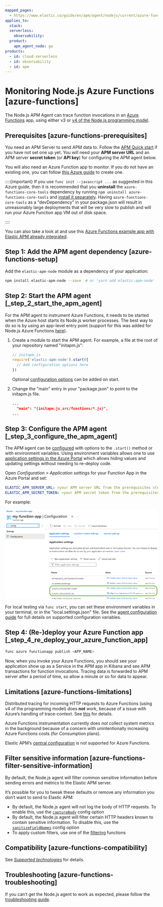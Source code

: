 ```yaml
---
mapped_pages:
  - https://www.elastic.co/guide/en/apm/agent/nodejs/current/azure-functions.html
applies_to:
  stack:
  serverless:
    observability:
  product:
    apm_agent_node: ga
products:
  - id: cloud-serverless
  - id: observability
  - id: apm
---
```


# Monitoring Node.js Azure Functions [azure-functions]

The Node.js APM Agent can trace function invocations in an [Azure Functions](https://learn.microsoft.com/en-us/azure/azure-functions/) app, using either v3 or [v4 of the Node.js programming model](https://learn.microsoft.com/en-us/azure/azure-functions/functions-node-upgrade-v4).


## Prerequisites [azure-functions-prerequisites]

You need an APM Server to send APM data to. Follow the [APM Quick start](docs-content://solutions/observability/apm/get-started.md) if you have not set one up yet. You will need your **APM server URL** and an APM server **secret token** (or **API key**) for configuring the APM agent below.

You will also need an Azure Function app to monitor. If you do not have an existing one, you can follow [this Azure guide](https://learn.microsoft.com/en-us/azure/azure-functions/create-first-function-cli-node#create-supporting-azure-resources-for-your-function) to create one.

::::{important}
If you use `func init --javascript ...` as suggested in this Azure guide, then it is recommended that you **uninstall** the `azure-functions-core-tools` dependency by running `npm uninstall azure-functions-core-tools` and [install it separately](https://github.com/Azure/azure-functions-core-tools#installing). Having `azure-functions-core-tools` as a "devDependency" in your package.json will result in unreasonably large deployments that will be very slow to publish and will run your Azure Function app VM out of disk space.

::::


You can also take a look at and use this [Azure Functions example app with Elastic APM already integrated](https://github.com/elastic/apm-agent-nodejs/tree/main/examples/azure-function-app/).


## Step 1: Add the APM agent dependency [azure-functions-setup]

Add the `elastic-apm-node` module as a dependency of your application:

```bash
npm install elastic-apm-node --save  # or 'yarn add elastic-apm-node'
```


## Step 2: Start the APM agent [_step_2_start_the_apm_agent]

For the APM agent to instrument Azure Functions, it needs to be started when the Azure host starts its Node.js worker processes. The best way to do so is by using an app-level entry point (support for this was added for Node.js Azure Functions [here](https://github.com/Azure/azure-functions-nodejs-worker/issues/537)).

1. Create a module to start the APM agent. For example, a file at the root of your repository named "initapm.js":

    ```javascript
    // initapm.js
    require('elastic-apm-node').start({
      // Add configuration options here
    })
    ```

    Optional [configuration options](/reference/configuration.md) can be added on start.

2. Change the "main" entry in your "package.json" to point to the initapm.js file.

    ```json
    ...
      "main": "{initapm.js,src/functions/*.js}",
    ...
    ```



## Step 3: Configure the APM agent [_step_3_configure_the_apm_agent]

The APM agent can be [configured](/reference/configuring-agent.md) with options to the `.start()` method or with environment variables. Using environment variables allows one to use [application settings in the Azure Portal](https://learn.microsoft.com/en-us/azure/azure-functions/functions-how-to-use-azure-function-app-settings?tabs=portal#settings) which allows hiding values and updating settings without needing to re-deploy code.

Open *Configuration > Application settings* for your Function App in the Azure Portal and set:

```yaml
ELASTIC_APM_SERVER_URL: <your APM server URL from the prerequisites step>
ELASTIC_APM_SECRET_TOKEN: <your APM secret token from the prerequisites step>
```

For example:

![Configuring the APM Agent in the Azure Portal](images/azure-functions-configuration.png)

For local testing via `func start`, you can set these environment variables in your terminal, or in the "local.settings.json" file. See the [agent configuration guide](/reference/configuration.md) for full details on supported configuration variables.


## Step 4: (Re-)deploy your Azure Function app [_step_4_re_deploy_your_azure_function_app]

```bash
func azure functionapp publish <APP_NAME>
```

Now, when you invoke your Azure Functions, you should see your application show up as a Service in the APM app in Kibana and see APM transactions for function invocations.  Tracing data is forwarded to APM server after a period of time, so allow a minute or so for data to appear.


## Limitations [azure-functions-limitations]

Distributed tracing for incoming HTTP requests to Azure Functions (using v4 of the programming model) does **not** work, because of a issue with Azure’s handling of trace-context. See [this](https://github.com/elastic/apm-agent-nodejs/pull/4426#issuecomment-2596922653) for details.

Azure Functions instrumentation currently does *not* collect system metrics in the background because of a concern with unintentionally increasing Azure Functions costs (for Consumption plans).

Elastic APM’s [central configuration](/reference/configuration.md#central-config) is not supported for Azure Functions.


## Filter sensitive information [azure-functions-filter-sensitive-information]

By default, the Node.js agent will filter common sensitive information before sending errors and metrics to the Elastic APM server.

It’s possible for you to tweak these defaults or remove any information you don’t want to send to Elastic APM:

* By default, the Node.js agent will not log the body of HTTP requests. To enable this, use the [`captureBody`](/reference/configuration.md#capture-body) config option
* By default, the Node.js agent will filter certain HTTP headers known to contain sensitive information. To disable this, use the [`sanitizeFieldNames`](/reference/configuration.md#sanitize-field-names) config option
* To apply custom filters, use one of the [filtering](/reference/agent-api.md#apm-add-filter) functions


## Compatibility [azure-functions-compatibility]

See [*Supported technologies*](/reference/supported-technologies.md) for details.


## Troubleshooting [azure-functions-troubleshooting]

If you can’t get the Node.js agent to work as expected, please follow the [troubleshooting guide](docs-content://troubleshoot/observability/apm-agent-nodejs/apm-nodejs-agent.md).

